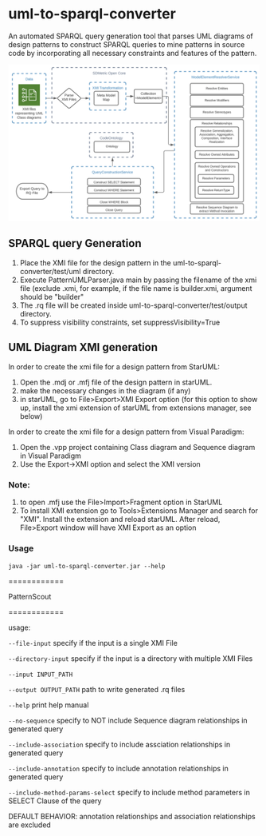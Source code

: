 # uml-to-sparql-converter

An automated SPARQL query generation tool that parses UML diagrams of design patterns to construct SPARQL queries to mine patterns in source code by incorporating all necessary constraints and features of the pattern. 

![Approach Overview](https://github.com/jeffyjahfar/uml-to-sparql-converter/blob/master/approachOverview.png)

## SPARQL query Generation
1. Place the XMI file for the design pattern in the uml-to-sparql-converter/test/uml directory. 
2. Execute PatternUMLParser.java main by passing the filename of the xmi file (exclude .xmi, for example, if the file name is builder.xmi, argument should be "builder"
3. The .rq file will be created inside uml-to-sparql-converter/test/output directory. 
4. To suppress visibility constraints, set suppressVisibility=True


## UML Diagram XMI generation
In order to create the xmi file for a design pattern from StarUML:
1. Open the .mdj or .mfj file of the design pattern in starUML. 
2. make the necessary changes in the diagram (if any)
3. in starUML, go to File>Export>XMI Export option (for this option to show up, install the xmi extension of starUML from extensions manager, see below)

In order to create the xmi file for a design pattern from Visual Paradigm:
1. Open the .vpp project containing Class diagram and Sequence diagram in Visual Paradigm
2. Use the Export->XMI option and select the XMI version

### Note: 
1. to open .mfj use the File>Import>Fragment option in StarUML
2. To install XMI extension go to Tools>Extensions Manager and search for "XMI". Install the extension and reload starUML. After reload, File>Export window will have XMI Export as an option

### Usage
`
java -jar uml-to-sparql-converter.jar --help
`

============

PatternScout

============

usage:

`--file-input` 	 specify if the input is a single XMI File

`--directory-input` 	 specify if the input is a directory with multiple XMI Files

`--input INPUT_PATH`

`--output OUTPUT_PATH` 	 path to write generated .rq files

`--help` 	 print help manual

`--no-sequence` 	 specify to NOT include Sequence diagram relationships in generated query

`--include-association` 	 specify to include assciation relationships in generated query

`--include-annotation` 	 specify to include annotation relationships in generated query

`--include-method-params-select` 	 specify to include method parameters in SELECT Clause of the query

DEFAULT BEHAVIOR: 	 annotation relationships and association relationships are excluded

